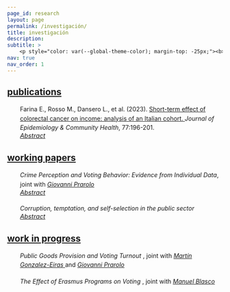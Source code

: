 ```yaml
---
page_id: research
layout: page
permalink: /investigación/
title: investigación
description:
subtitle: >
    <p style="color: var(--global-theme-color); margin-top: -25px;"><b><b><a href="#" onclick="window.location.href='https://marcorosso.com/research/'; return false;">research</a>&nbsp;|&nbsp;<a href='https://marcorosso.com/it/ricerca/'>ricerca</a></b></p>
nav: true
nav_order: 1
---
```


<!-- Publications -->
<!-- Section title toggle link with Font Awesome icons -->
<div class="projects">
  <a id="toggle-content-3" href="javascript:void(0);" onclick="toggleVisibility('content-3')">
    <h2 class="category"><i class="fa-solid fa-chevron-down fa-2xs"></i> publications </h2>
  </a>
</div>

<!-- Publications section show by default -->
<div id="content-3" style="display: block;">

  <div style="margin: 0; padding: 0; position: relative;">
      <!-- First row: journal icon and project title -->
      <div style="display: inline-block; width: 25px; text-align: center; position: absolute; top: 0;">
          <i class="fa-solid fa-newspaper" style="color: var(--global-theme-color);"></i>
      </div>
      <div style="display: inline-block; padding-left: 30px; line-height: 16pt;">
          <span>Farina E., Rosso M., Dansero L., et al. (2023). <a href="https://doi.org/10.1136/jech-2022-220088"> Short-term effect of colorectal cancer on income: analysis of an Italian cohort. </a> <i> Journal of Epidemiology & Community Health</i>, 77:196-201.</span>
      </div>
      <!-- Second row: abstract -->
      <div style="margin-top: 0px; position: relative;">
          <!-- Abstract toggle link with Font Awesome icons -->
          <div style="display: inline-block; padding-left: 30px; font-size: 11pt;">
            <a href="javascript:void(0);" id="toggle-abstract-1" onclick="toggleAbstract('abstract-1')">
              <i class="fa-solid fa-chevron-right fa-2xs"></i> <i>Abstract</i>
            </a>
          </div>
          <div id="abstract-1" style="display:inline-block; display:none; padding-left: 30px; line-height: 12pt; font-size: 10pt;">
              <b>Introduction</b> The ability to return to work after a cancer diagnosis is a key aspect of cancer survivorship and quality of life. Studies have reported a significant risk of income loss for cancer survivors; however, there is limited evidence of the Italian context.
              <br>
              <b>Methods</b> The Work Histories Italian Panel (WHIP)-Salute database was used to select a cohort of incident cases of colorectal cancer (CRC) among workers in the private sector, based on hospital discharges. A propensity score matching was used to find a balanced control group for several confounders. Ordinary least square and logistic regressions were used to estimate the effect of a CRC diagnosis on annual income and the probability of switching from a full-time contract to a part-time one considering 3 years after the diagnosis.
              <br>
              <b>Results</b> Overall, we identified 925 CRC incident cases from 2006 until 2012. Our results confirm a statistically significant reduction in survivors’ income compared with controls. This reduction was greater in the first year and then tend to decrease, with an average income loss over 3 years of about €12 000. Stratified analyses by sex and position confirmed the overall trend while indicating a strong effect modification. Regarding the switching from full-time to part-time employment, the results were never significant.
              <br>
              <b>Conclusion</b> Income loss does not seem to be related to an increase in part-time contracts, but rather to survivors’ reduced work capacity following the invasive treatments. Further research is needed to investigate the complex dynamics behind this association.
          </div>
      </div>
  </div>

</div>
<!-- end -->

<!-- Working Papers -->
<!-- Section title toggle link with Font Awesome icons -->
<div class="projects">
  <a id="toggle-content-2" href="javascript:void(0);" onclick="toggleVisibility('content-2')">
    <h2 class="category"><i class="fa-solid fa-chevron-down fa-2xs"></i> working papers </h2>
  </a>
</div>

<!-- Working Papers section show by default -->
<div id="content-2" style="display: block;">

  <div style="margin: 0; padding: 0; position: relative;">
      <!-- First row: open book icon and project title -->
      <div style="display: inline-block; width: 25px; text-align: center; position: absolute; top: 0;">
          <i class="fa-solid fa-book-open" style="color: var(--global-theme-color);"></i>
      </div>
      <div style="display: inline-block; padding-left: 30px; line-height: 16pt;">
          <span><i>Crime Perception and Voting Behavior: Evidence from Individual Data</i>, joint with <a href="https://sites.google.com/site/giovanniprarolo/"><i> Giovanni Prarolo </i></a></span>
      </div>
      <!-- Second row: abstract -->
      <div style="margin-top: 0px; position: relative;">
          <!-- Abstract toggle link with Font Awesome icons -->
          <div style="display: inline-block; padding-left: 30px; font-size: 11pt;">
            <a href="javascript:void(0);" id="toggle-abstract-2" onclick="toggleAbstract('abstract-2')">
              <i class="fa-solid fa-chevron-right fa-2xs"></i> <i>Abstract</i>
            </a>
          </div>
          <div id="abstract-2" style="display:inline-block; display:none; padding-left: 30px; line-height: 12pt; font-size: 10pt;">
              This study examines the impact of crime salience on individual voting behavior, using geolocated crime-related news as a proxy for public concern about crime in the lead-up to elections. Drawing on a retrospective survey of 5000 geolocated individuals across five elections—two national and three administrative—the analysis primarily focuses on national polls, where the absence of local confounders enhances external validity. The results are mixed overall, showing no significant effect on voting behavior when crimes are committed by Italians. However, crimes attributed to immigrants elicit a substantial individual electoral response. Voters tend to withdraw support from the populist Five Star Movement (M5S), known for its ambiguous stance on immigration and instead align with right-wing parties, particularly the Center-Right coalition, which emphasizes law and order. The response to immigrant-related crime also varies by demographic characteristics: high-skilled and educated voters are more likely to abandon M5S, while low-skilled and less-educated voters tend to desert the far-right Lega. In administrative elections, the effect of crime salience diverges. Crimes committed by Italians result in the punishment of incumbents, while immigrant-related crimes lead to increased voter abstention, possibly reflecting the social costs associated with party-switching among left-leaning voters. These findings provide novel insights into the relationship between crime salience, particularly regarding immigration, and individual voting behavior.
            <br>
            <div class="b">
              <b>Keywords:</b> crime, elections, political parties, newspapers, individual voting behavior, dictionary-based classification
            </div>
          </div>
      </div>
  </div>

<br>

  <div style="margin: 0; padding: 0; position: relative;">
      <!-- First row: open book icon and project title -->
      <div style="display: inline-block; width: 25px; text-align: center; position: absolute; top: 0;">
          <i class="fa-solid fa-book-open" style="color: var(--global-theme-color);"></i>
      </div>
      <div style="display: inline-block; padding-left: 30px; line-height: 16pt;">
          <span><i> Corruption, temptation, and self-selection in the public sector </i></span>
      </div>
      <!-- Second row: abstract -->
      <div style="margin-top: 0px; position: relative;">
          <!-- Abstract toggle link with Font Awesome icons -->
          <div style="display: inline-block; padding-left: 30px; font-size: 11pt;">
            <a href="javascript:void(0);" id="toggle-abstract-3" onclick="toggleAbstract('abstract-3')">
              <i class="fa-solid fa-chevron-right fa-2xs"></i> <i>Abstract</i>
            </a>
          </div>
          <div id="abstract-3" style="display:inline-block; display:none; padding-left: 30px; line-height: 12pt; font-size: 10pt;">
              This paper presents a theoretical model that examines the impact of corruption opportunities on the self-selection process of individuals in the public sector. The study explores how the temptation of engaging in corruption influences individuals' career choices. The main finding of the research reveals a dual effect of corruption opportunities in the public sector. On one hand, such opportunities attract individuals with lower ambition and motivation, who are more likely to engage in unethical behavior. On the other hand, when the temptation to participate in corruption becomes significant, highly motivated individuals may be deterred from pursuing a career in the public sector due to self-control issues, leading them to opt for employment in the private sector instead. This finding highlights the importance of considering the impact of corruption and self-control problems on the quality and composition of the public sector workforce, which can have broader implications for economic outcomes.
              <br>
              <div class="b">
                <b>Keywords:</b> self-selection, corruption, temptation, self-control
              </div>
          </div>
        </div>
      </div>
  
</div>
<!-- end -->

<!-- Work in Progress -->
<!-- Section title toggle link with Font Awesome icons -->
<div class="projects">
  <a id="toggle-content-1" href="javascript:void(0);" onclick="toggleVisibility('content-1')">
    <h2 class="category"><i class="fa-solid fa-chevron-down fa-2xs"></i> work in progress </h2>
  </a>
</div>

<!-- Working Papers section show by default -->
<div id="content-1" style="display: block;">

  <div style="margin: 0; padding: 0; position: relative;">
      <!-- First row: bookmark icon and project title -->
      <div style="display: inline-block; width: 25px; text-align: center; position: absolute; top: 0;">
          <i class="fa-solid fa-bookmark" style="color: var(--global-theme-color);"></i>
      </div>
      <div style="display: inline-block; padding-left: 30px; line-height: 16pt;">
          <span><i> Public Goods Provision and Voting Turnout </i> , joint with <a href="https://sites.google.com/view/mgeiras/inicio"><i> Martín Gonzalez-Eiras </i></a> and <a href="https://sites.google.com/site/giovanniprarolo/"><i> Giovanni Prarolo </i></a></span>
      </div>
  </div>

  <br>

  <div style="margin: 0; padding: 0; position: relative;">
      <!-- First row: bookmark icon and project title -->
      <div style="display: inline-block; width: 25px; text-align: center; position: absolute; top: 0;">
          <i class="fa-solid fa-bookmark" style="color: var(--global-theme-color);"></i>
      </div>
      <div style="display: inline-block; padding-left: 30px; line-height: 16pt;">
          <span><i> The Effect of Erasmus Programs on Voting </i> , joint with <a href="https://www.unibo.it/sitoweb/manuel.blasco2/en"><i> Manuel Blasco </i></a></span>
      </div>
  </div>

</div>
<!-- end -->

<!-- Inline script -->
<script>
  // Toggle the visibility of the abstract and switch the icon
  function toggleAbstract(id) {
    var abstract = document.getElementById(id);
    var toggleButton = document.getElementById('toggle-' + id).querySelector('i');

    if (abstract.style.display === "none" || abstract.style.display === "") {
      abstract.style.display = "block";
      toggleButton.className = "fa-solid fa-chevron-down fa-2xs"; // Change to down icon
    } else {
      abstract.style.display = "none";
      toggleButton.className = "fa-solid fa-chevron-right fa-2xs"; // Change to right icon
    }
  }
  // Toggle the visibility of the sections
  function toggleVisibility(id) {
    var content = document.getElementById(id);
    var toggleButton = document.getElementById('toggle-' + id).querySelector('i');
    
    if (content.style.display === "none") {
      content.style.display = "block";
      toggleButton.className = "fa-solid fa-chevron-down fa-2xs"; // Change to down icon
    } else {
      content.style.display = "none";
      toggleButton.className = "fa-solid fa-chevron-right fa-2xs"; // Change to right icon
    }
  }
</script>

<style>
  div.b {
    margin-top: 5px;
  }
</style>
